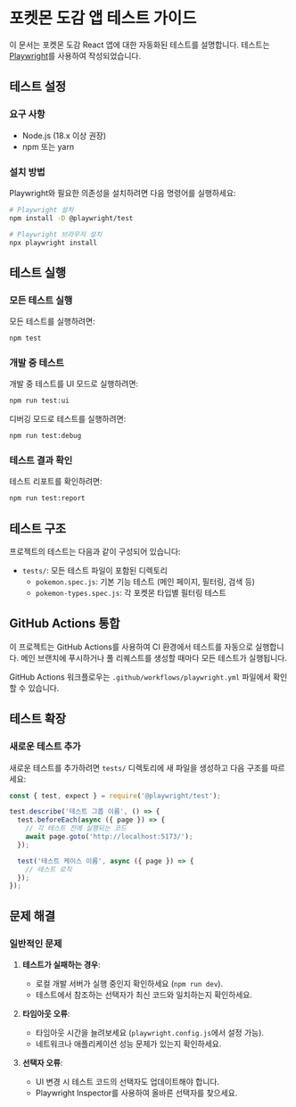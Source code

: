 # 포켓몬 도감 앱 테스트 가이드

이 문서는 포켓몬 도감 React 앱에 대한 자동화된 테스트를 설명합니다. 테스트는 [Playwright](https://playwright.dev/)를 사용하여 작성되었습니다.

## 테스트 설정

### 요구 사항

- Node.js (18.x 이상 권장)
- npm 또는 yarn

### 설치 방법

Playwright와 필요한 의존성을 설치하려면 다음 명령어를 실행하세요:

```bash
# Playwright 설치
npm install -D @playwright/test

# Playwright 브라우저 설치
npx playwright install
```

## 테스트 실행

### 모든 테스트 실행

모든 테스트를 실행하려면:

```bash
npm test
```

### 개발 중 테스트

개발 중 테스트를 UI 모드로 실행하려면:

```bash
npm run test:ui
```

디버깅 모드로 테스트를 실행하려면:

```bash
npm run test:debug
```

### 테스트 결과 확인

테스트 리포트를 확인하려면:

```bash
npm run test:report
```

## 테스트 구조

프로젝트의 테스트는 다음과 같이 구성되어 있습니다:

- `tests/`: 모든 테스트 파일이 포함된 디렉토리
  - `pokemon.spec.js`: 기본 기능 테스트 (메인 페이지, 필터링, 검색 등)
  - `pokemon-types.spec.js`: 각 포켓몬 타입별 필터링 테스트

## GitHub Actions 통합

이 프로젝트는 GitHub Actions를 사용하여 CI 환경에서 테스트를 자동으로 실행합니다. 메인 브랜치에 푸시하거나 풀 리퀘스트를 생성할 때마다 모든 테스트가 실행됩니다.

GitHub Actions 워크플로우는 `.github/workflows/playwright.yml` 파일에서 확인할 수 있습니다.

## 테스트 확장

### 새로운 테스트 추가

새로운 테스트를 추가하려면 `tests/` 디렉토리에 새 파일을 생성하고 다음 구조를 따르세요:

```javascript
const { test, expect } = require('@playwright/test');

test.describe('테스트 그룹 이름', () => {
  test.beforeEach(async ({ page }) => {
    // 각 테스트 전에 실행되는 코드
    await page.goto('http://localhost:5173/');
  });

  test('테스트 케이스 이름', async ({ page }) => {
    // 테스트 로직
  });
});
```

## 문제 해결

### 일반적인 문제

1. **테스트가 실패하는 경우**: 
   - 로컬 개발 서버가 실행 중인지 확인하세요 (`npm run dev`).
   - 테스트에서 참조하는 선택자가 최신 코드와 일치하는지 확인하세요.

2. **타임아웃 오류**: 
   - 타임아웃 시간을 늘려보세요 (`playwright.config.js`에서 설정 가능).
   - 네트워크나 애플리케이션 성능 문제가 있는지 확인하세요.

3. **선택자 오류**: 
   - UI 변경 시 테스트 코드의 선택자도 업데이트해야 합니다.
   - Playwright Inspector를 사용하여 올바른 선택자를 찾으세요.
